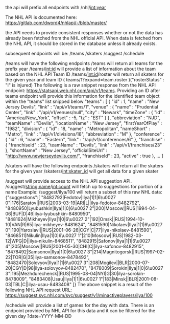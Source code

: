 the api will prefix all endpoints with /nhl/<int:year>

The NHL API is documented here: https://gitlab.com/dword4/nhlapi/-/blob/master/

the API needs to provide consistent responses whether or not the data has already been fetched from the NHL official API.  When data is fetched from the NHL API, it should be stored in the database unless it already exists.

subsequent endpoints will be:
/teams
/skaters
/suggest
/schedule

/teams will have the following endpoints
/teams will return all teams for the prefix year
/teams/<int:id> will provide a list of information about the team based on the NHL API Team ID
/teams/<int:id>/roster will return all skaters for the given year and team ID ( teams/1?expand=team.roster )("rosterStatus" : "I" is injured)
The following is a raw snippet response from the NHL API endpoint: https://statsapi.web.nhl.com/api/v1/teams.  Providing an ID after teams endpoint will provide this information for the identified team object within the "teams" list snipped below
"teams" : [ {
    "id" : 1,
    "name" : "New Jersey Devils",
    "link" : "/api/v1/teams/1",
    "venue" : {
      "name" : "Prudential Center",
      "link" : "/api/v1/venues/null",
      "city" : "Newark",
      "timeZone" : {
        "id" : "America/New_York",
        "offset" : -5,
        "tz" : "EST"
      }
    },
    "abbreviation" : "NJD",
    "teamName" : "Devils",
    "locationName" : "New Jersey",
    "firstYearOfPlay" : "1982",
    "division" : {
      "id" : 18,
      "name" : "Metropolitan",
      "nameShort" : "Metro",
      "link" : "/api/v1/divisions/18",
      "abbreviation" : "M"
    },
    "conference" : {
      "id" : 6,
      "name" : "Eastern",
      "link" : "/api/v1/conferences/6"
    },
    "franchise" : {
      "franchiseId" : 23,
      "teamName" : "Devils",
      "link" : "/api/v1/franchises/23"
    },
    "shortName" : "New Jersey",
    "officialSiteUrl" : "http://www.newjerseydevils.com/",
    "franchiseId" : 23,
    "active" : true
  }, ... ]

/skaters will have the following endpoints
/skaters will return all the skaters for the given year
/skaters/<int:skater_id> will get all data for a given skater

/suggest will provide access to the NHL API suggestion API.
/suggest/<string:name>/<int:count> will fetch up to <count> suggestions for <name> portion of a name
Example: /suggest/ilya/100 will return a subset of this raw NHL data:
{"suggestions":[
    "8482792|Fedotov|Ilya|1|1|6\u0027 0\"|176|Saratov||RUS|2003-03-19|ARI|L||ilya-fedotov-8482792",
    "8480950|Lyubushkin|Ilya|1|0|6\u0027 2\"|200|Moscow||RUS|1994-04-06|BUF|D|46|ilya-lyubushkin-8480950",
    "8481624|Mikheyev|Ilya|1|0|6\u0027 2\"|192|Omsk||RUS|1994-10-10|VAN|R|65|ilya-mikheyev-8481624",
    "8481590|Nikolaev|Ilya|1|1|6\u0027 0\"|190|Yaroslavl||RUS|2001-06-26|CGY|C|77|ilya-nikolaev-8481590",
    "8468511|Nikulin|Ilya|1|0|6\u0027 1\"|210|Moscow||RUS|1982-03-12|WPG|D||ilya-nikulin-8468511",
    "8482915|Safonov|Ilya|1|1|6\u0027 4\"|205|Moscow||RUS|2001-05-30|CHI|C||ilya-safonov-8482915",
    "8478492|Samsonov|Ilya|1|0|6\u0027 3\"|214|Magnitogorsk||RUS|1997-02-22|TOR|G|35|ilya-samsonov-8478492",
    "8482470|Solovyov|Ilya|1|1|6\u0027 3\"|208|Mogilev||BLR|2000-07-20|CGY|D|98|ilya-solovyov-8482470",
    "8478009|Sorokin|Ilya|1|0|6\u0027 3\"|195|Mezhdurechensk||RUS|1995-08-04|NYI|G|30|ilya-sorokin-8478009",
    "8483408|Usau|Ilya|1|1|6\u0027 1\"|183|Minsk||BLR|2001-08-03|TBL|C||ilya-usau-8483408"
]}
The above snippet is a result of the following NHL API request URL: https://suggest.svc.nhl.com/svc/suggest/v1/minactiveplayers/ilya/100

/schedule will provide a list of games for the day with data. There is an endpoint provided by NHL API for this data and it can be filtered for the given day ?date=YYYY-MM-DD